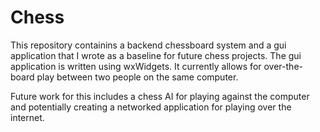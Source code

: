 # Chess

This repository containins a backend chessboard system and a gui application that I wrote as a baseline for future chess projects. The gui application is written using wxWidgets. It currently allows for over-the-board play between two people on the same computer.

Future work for this includes a chess AI for playing against the computer and potentially creating a networked application for playing over the internet.
